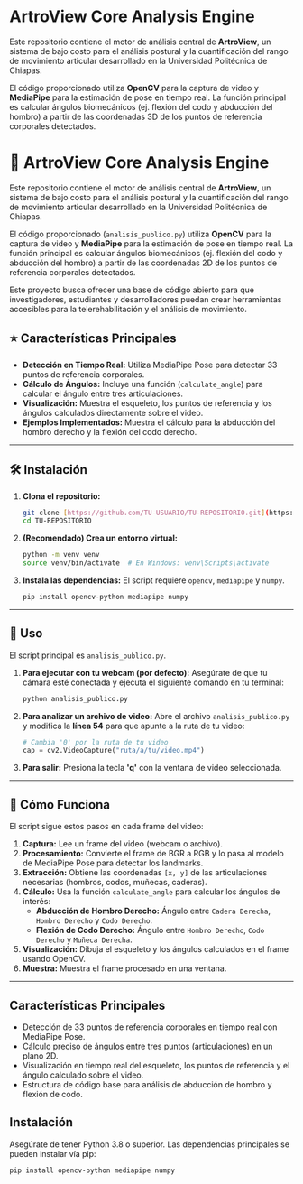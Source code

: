 # ArtroView Core Analysis Engine

Este repositorio contiene el motor de análisis central de **ArtroView**, un sistema de bajo costo para el análisis postural y la cuantificación del rango de movimiento articular desarrollado en la Universidad Politécnica de Chiapas.

El código proporcionado utiliza **OpenCV** para la captura de video y **MediaPipe** para la estimación de pose en tiempo real. La función principal es calcular ángulos biomecánicos (ej. flexión del codo y abducción del hombro) a partir de las coordenadas 3D de los puntos de referencia corporales detectados.
# 🦾 ArtroView Core Analysis Engine

Este repositorio contiene el motor de análisis central de **ArtroView**, un sistema de bajo costo para el análisis postural y la cuantificación del rango de movimiento articular desarrollado en la Universidad Politécnica de Chiapas.

El código proporcionado (`analisis_publico.py`) utiliza **OpenCV** para la captura de video y **MediaPipe** para la estimación de pose en tiempo real. La función principal es calcular ángulos biomecánicos (ej. flexión del codo y abducción del hombro) a partir de las coordenadas 2D de los puntos de referencia corporales detectados.

Este proyecto busca ofrecer una base de código abierto para que investigadores, estudiantes y desarrolladores puedan crear herramientas accesibles para la telerehabilitación y el análisis de movimiento.

## ⭐ Características Principales

* **Detección en Tiempo Real:** Utiliza MediaPipe Pose para detectar 33 puntos de referencia corporales.
* **Cálculo de Ángulos:** Incluye una función (`calculate_angle`) para calcular el ángulo entre tres articulaciones.
* **Visualización:** Muestra el esqueleto, los puntos de referencia y los ángulos calculados directamente sobre el video.
* **Ejemplos Implementados:** Muestra el cálculo para la abducción del hombro derecho y la flexión del codo derecho.

---

## 🛠️ Instalación

1.  **Clona el repositorio:**
    ```bash
    git clone [https://github.com/TU-USUARIO/TU-REPOSITORIO.git](https://github.com/TU-USUARIO/TU-REPOSITORIO.git)
    cd TU-REPOSITORIO
    ```

2.  **(Recomendado) Crea un entorno virtual:**
    ```bash
    python -m venv venv
    source venv/bin/activate  # En Windows: venv\Scripts\activate
    ```

3.  **Instala las dependencias:**
    El script requiere `opencv`, `mediapipe` y `numpy`.
    ```bash
    pip install opencv-python mediapipe numpy
    ```

---

## 🚀 Uso

El script principal es `analisis_publico.py`.

1.  **Para ejecutar con tu webcam (por defecto):**
    Asegúrate de que tu cámara esté conectada y ejecuta el siguiente comando en tu terminal:
    ```bash
    python analisis_publico.py
    ```

2.  **Para analizar un archivo de video:**
    Abre el archivo `analisis_publico.py` y modifica la **línea 54** para que apunte a la ruta de tu video:
    ```python
    # Cambia '0' por la ruta de tu video
    cap = cv2.VideoCapture("ruta/a/tu/video.mp4") 
    ```

3.  **Para salir:**
    Presiona la tecla **'q'** con la ventana de video seleccionada.

---

## 🧠 Cómo Funciona

El script sigue estos pasos en cada frame del video:

1.  **Captura:** Lee un frame del video (webcam o archivo).
2.  **Procesamiento:** Convierte el frame de BGR a RGB y lo pasa al modelo de MediaPipe Pose para detectar los landmarks.
3.  **Extracción:** Obtiene las coordenadas `[x, y]` de las articulaciones necesarias (hombros, codos, muñecas, caderas).
4.  **Cálculo:** Usa la función `calculate_angle` para calcular los ángulos de interés:
    * **Abducción de Hombro Derecho:** Ángulo entre `Cadera Derecha`, `Hombro Derecho` y `Codo Derecho`.
    * **Flexión de Codo Derecho:** Ángulo entre `Hombro Derecho`, `Codo Derecho` y `Muñeca Derecha`.
5.  **Visualización:** Dibuja el esqueleto y los ángulos calculados en el frame usando OpenCV.
6.  **Muestra:** Muestra el frame procesado en una ventana.

---

## Características Principales

-   Detección de 33 puntos de referencia corporales en tiempo real con MediaPipe Pose.
-   Cálculo preciso de ángulos entre tres puntos (articulaciones) en un plano 2D.
-   Visualización en tiempo real del esqueleto, los puntos de referencia y el ángulo calculado sobre el video.
-   Estructura de código base para análisis de abducción de hombro y flexión de codo.

## Instalación

Asegúrate de tener Python 3.8 o superior. Las dependencias principales se pueden instalar vía pip:

```bash
pip install opencv-python mediapipe numpy
